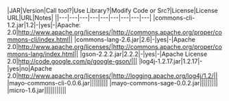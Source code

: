 |JAR|Version|Call tool?|Use Library?|Modify Code or Src?|License|License URL|URL|Notes|
||---|---|---|---|---|---|---|---|---|
|commons-cli-1.2.jar|1.2|-|yes|-|Apache: 2.0|http://www.apache.org/licenses/|http://commons.apache.org/proper/commons-cli/index.html||
|commons-lang-2.6.jar|2.6|-|yes|-|Apache 2.0|http://www.apache.org/licenses/|http://commons.apache.org/proper/commons-lang/index.html||
|gson-2.2.2.jar|2.2.2|-|yes|-|Apache License 2.0|http://code.google.com/p/google-gson/|||
|log4j-1.2.17.jar|1.2.17|-|yes|no|Apache 2.0|http://www.apache.org/licenses/|http://logging.apache.org/log4j/1.2/||
|mayo-commons-cli-0.0.6.jar|||||||||
|mayo-commons-sage-0.0.2.jar|||||||||
|micro-1.6.jar|||||||||||

